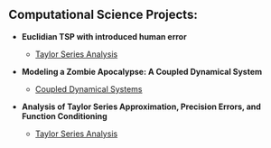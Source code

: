<h2>Computational Science Projects:</h2>

- <b>Euclidian TSP with introduced human error</b>
  - [Taylor Series Analysis](https://github.com/cglandeira/Euclidian-TSP)

- <b>Modeling a Zombie Apocalypse: A Coupled Dynamical System</b>
  - [Coupled Dynamical Systems](https://github.com/cglandeira/Coupled-Dynamical-Sytem-Modeling)
 
- <b>Analysis of Taylor Series Approximation, Precision Errors, and Function Conditioning</b>
  - [Taylor Series Analysis](https://github.com/cglandeira/Taylor-Series)

<!---- <b>Optimization Challenges: Restaurant Chain Expansion and Tower Adventure Pathfinding</b>
  - [Dijkstra's Algorithm and More](https://github.com/cglandeira/Dijkstra-s-algo-and-more)

<!--- <h2>Cybersecurity Projects:</h2>
